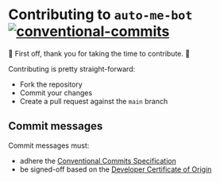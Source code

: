 # Contributing to `auto-me-bot`</br>[![conventional-commits]][0]

:clap: First off, thank you for taking the time to contribute. :clap:

Contributing is pretty straight-forward:

- Fork the repository
- Commit your changes
- Create a pull request against the `main` branch

## Commit messages

Commit messages must:

- adhere the [Conventional Commits Specification][0]
- be signed-off based on the [Developer Certificate of Origin][1]

<!-- Real Links -->
[0]: https://conventionalcommits.org
[1]: https://developercertificate.org
<!-- Badges Links -->
[conventional-commits]: https://img.shields.io/badge/Conventional%20Commits-1.0.0-yellow.svg
